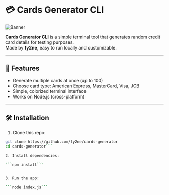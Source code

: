 # 💳 Cards Generator CLI

![Banner](https://cdn.discordapp.com/attachments/1196092200338071695/1431378502300598402/image.png?ex=68fd329c&is=68fbe11c&hm=f46ebd9c98e62b89f785dd8002695d494572778cddcd7bbb8ab9671e59dad1bb&)

**Cards Generator CLI** is a simple terminal tool that generates random credit card details for testing purposes.  
Made by **fy2ne**, easy to run locally and customizable.  

---

## 🚀 Features
- Generate multiple cards at once (up to 100)  
- Choose card type: American Express, MasterCard, Visa, JCB  
- Simple, colorized terminal interface  
- Works on Node.js (cross-platform)  

---

## 🛠️ Installation

1. Clone this repo:
```bash
git clone https://github.com/fy2ne/cards-generator
cd cards-generator```

2. Install dependencies:

```npm install```


3. Run the app:

```node index.js```
